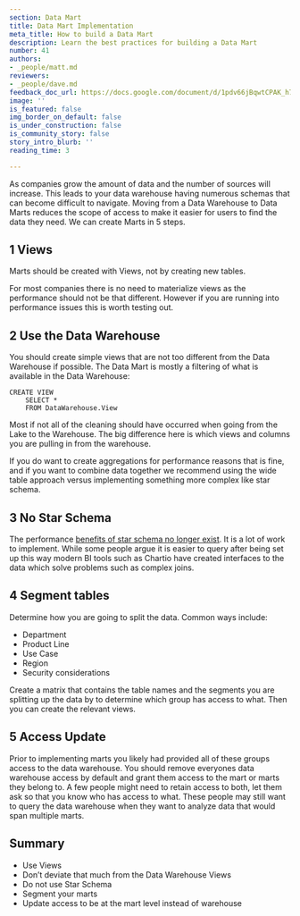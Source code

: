 ```yaml
---
section: Data Mart
title: Data Mart Implementation
meta_title: How to build a Data Mart
description: Learn the best practices for building a Data Mart
number: 41
authors:
- _people/matt.md
reviewers:
- _people/dave.md
feedback_doc_url: https://docs.google.com/document/d/1pdv66jBqwtCPAK_h7Q7h2Z5YKtPg-c9HU1_2yxn_txg/edit?usp=sharing
image: ''
is_featured: false
img_border_on_default: false
is_under_construction: false
is_community_story: false
story_intro_blurb: ''
reading_time: 3

---
```

As companies grow the amount of data and the number of sources will increase. This leads to your data warehouse having numerous schemas that can become difficult to navigate. Moving from a Data Warehouse to Data Marts reduces the scope of access to make it easier for users to find the data they need. We can create Marts in 5 steps.

## 1 Views

Marts should be created with Views, not by creating new tables.

For most companies there is no need to materialize views as the performance should not be that different. However if you are running into performance issues this is worth testing out.

## 2 Use the Data Warehouse

You should create simple views that are not too different from the Data Warehouse if possible. The Data Mart is mostly a filtering of what is available in the Data Warehouse:

    CREATE VIEW 
    	SELECT * 
        FROM DataWarehouse.View

Most if not all of the cleaning should have occurred when going from the Lake to the Warehouse. The big difference here is which views and columns you are pulling in from the warehouse.

If you do want to create aggregations for performance reasons that is fine, and if you want to combine data together we recommend using the wide table approach versus implementing something more complex like star schema.

## 3 No Star Schema

The performance [benefits of star schema no longer exist](https://fivetran.com/blog/obt-star-schema). It is a lot of work to implement. While some people argue it is easier to query after being set up this way modern BI tools such as Chartio have created interfaces to the data which solve problems such as complex joins.

## 4 Segment tables

Determine how you are going to split the data. Common ways include:

* Department
* Product Line
* Use Case
* Region
* Security considerations

Create a matrix that contains the table names and the segments you are splitting up the data by to determine which group has access to what. Then you can create the relevant views.

## 5 Access Update

Prior to implementing marts you likely had provided all of these groups access to the data warehouse. You should remove everyones data warehouse access by default and grant them access to the mart or marts they belong to. A few people might need to retain access to both, let them ask so that you know who has access to what. These people may still want to query the data warehouse when they want to analyze data that would span multiple marts.

## Summary

* Use Views
* Don’t deviate that much from the Data Warehouse Views
* Do not use Star Schema
* Segment your marts
* Update access to be at the mart level instead of warehouse